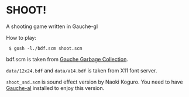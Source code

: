 # SHOOT!
A shooting game written in Gauche-gl

How to play:

     $ gosh -l./bdf.scm shoot.scm

bdf.scm is taken from [Gauche Garbage Collection](http://sourceforge.net/p/gauchegc/code/ci/master/tree/file.bdf/).

`data/12x24.bdf` and `data/a14.bdf` is taken from X11 font server.

`shoot_snd.scm` is sound effect version by Naoki Koguro.
You need to have [Gauche-al](http://www.koguro.net/prog/Gauche-al/index.html) installed to enjoy this version.

